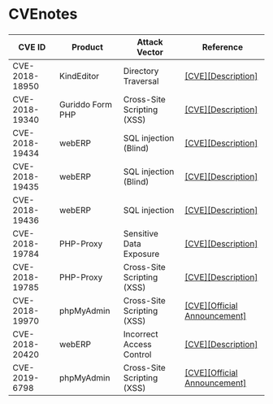 # CVEnotes
###
|CVE ID        |Product   |Attack Vector        |Reference                                     |
|--------------|----------|---------------------|----------------------------------------------|
|CVE-2018-18950|KindEditor|Directory Traversal|[[CVE]](https://cve.mitre.org/cgi-bin/cvename.cgi?name=CVE-2018-18950)[[Description]](https://github.com/eddietcc/CVEnotes/blob/master/CVE-2018-18950_KindEditor/README.md)|
|CVE-2018-19340|Guriddo Form PHP|Cross-Site Scripting (XSS)|[[CVE]](https://cve.mitre.org/cgi-bin/cvename.cgi?name=CVE-2018-19340)[[Description]](https://github.com/0xUhaw/CVE-Bins/blob/master/Guriddo%20Form%20PHP/README.md)|
|CVE-2018-19434|webERP|SQL injection (Blind)|[[CVE]](https://cve.mitre.org/cgi-bin/cvename.cgi?name=CVE-2018-19434)[[Description]](https://github.com/eddietcc/CVEnotes/blob/master/webERP_4.15_BankMatching/readme.md)|
|CVE-2018-19435|webERP|SQL injection (Blind)|[[CVE]](https://cve.mitre.org/cgi-bin/cvename.cgi?name=CVE-2018-19435)[[Description]](https://github.com/0xUhaw/CVE-Bins/tree/master/webERP%20SQLI-1)|
|CVE-2018-19436|webERP|SQL injection|[[CVE]](https://cve.mitre.org/cgi-bin/cvename.cgi?name=CVE-2018-19436)[[Description]](https://github.com/0xUhaw/CVE-Bins/tree/master/webERP%20SQLI-2)|
|CVE-2018-19784|PHP-Proxy|Sensitive Data Exposure|[[CVE]](https://cve.mitre.org/cgi-bin/cvename.cgi?name=CVE-2018-19784)[[Description]](https://github.com/0xUhaw/CVE-Bins/blob/master/PHP-Proxy/readme.md)|
|CVE-2018-19785|PHP-Proxy|Cross-Site Scripting (XSS)|[[CVE]](https://cve.mitre.org/cgi-bin/cvename.cgi?name=CVE-2018-19785)[[Description]](https://github.com/eddietcc/CVEnotes/blob/master/PHP-Proxy/RADME.md)|
|CVE-2018-19970|phpMyAdmin|Cross-Site Scripting (XSS)|[[CVE]](https://cve.mitre.org/cgi-bin/cvename.cgi?name=CVE-2018-19970)[[Official Announcement]](https://www.phpmyadmin.net/security/PMASA-2018-8/)|
|CVE-2018-20420|webERP|Incorrect Access Control|[[CVE]](http://cve.mitre.org/cgi-bin/cvename.cgi?name=CVE-2018-20420)[[Description]](https://github.com/eddietcc/CVEnotes/blob/master/webERP_4.15_Z_CreateCompanyTemplateFile/README.md)|
|CVE-2019-6798|phpMyAdmin|Cross-Site Scripting (XSS)|[[CVE]](https://cve.mitre.org/cgi-bin/cvename.cgi?name=2019-6798)[[Official Announcement]](https://www.phpmyadmin.net/security/PMASA-2019-2/)|
<!--stackedit_data:
eyJoaXN0b3J5IjpbLTU0NzAwNDYxNiwzNTU1OTM4MzcsOTMzOT
U1MzEzXX0=
-->